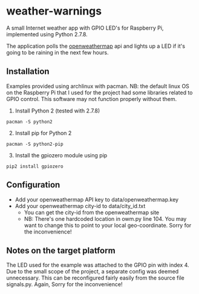 # weather-warnings
A small Internet weather app with GPIO LED's for Raspberry Pi, implemented
using Python 2.7.8.

The application polls the [openweathermap](https://openweathermap.org/) api and lights up a LED if it's going to
be raining in the next few hours.


## Installation

Examples provided using archlinux with pacman. NB: the default linux OS on 
the Raspberry Pi that I used for the project had some libraries related to 
GPIO control. This software may not function properly without them.

1. Install Python 2 (tested with 2.7.8)
```
pacman -S python2
```
2. Install pip for Python 2
```
pacman -S python2-pip
```
3. Install the gpiozero module using pip
```
pip2 install gpiozero
```

## Configuration
- Add your openweathermap API key to data/openweathermap.key
- Add your openweathermap city-id to data/city_id.txt
	* You can get the city-id from the openweathermap site
	* NB: There's one hardcoded location in owm.py line 104. You may want to
	change this to point to your local geo-coordinate. Sorry for the inconvenience!


## Notes on the target platform

The LED used for the example was attached to the GPIO pin with index 4. Due to
the small scope of the project, a separate config was deemed unnecessary. This
can be reconfigured fairly easily from the source file signals.py. Again, Sorry
for the inconvenience!

